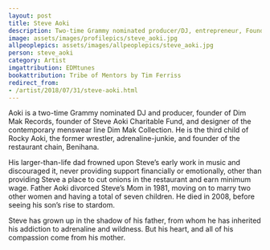```yaml
---
layout: post
title: Steve Aoki
description: Two-time Grammy nominated producer/DJ, entrepreneur, Founder of Dim Mak Records, and Designer of the contemporary menswear line Dim Mak Collection
image: assets/images/profilepics/steve_aoki.jpg
allpeoplepics: assets/images/allpeoplepics/steve_aoki.jpg
person: steve_aoki
category: Artist
imgattribution: EDMtunes
bookattribution: Tribe of Mentors by Tim Ferriss
redirect_from: 
- /artist/2018/07/31/steve-aoki.html
---
```


Aoki is a two-time Grammy nominated DJ and producer, founder of Dim Mak Records, founder of Steve Aoki Charitable Fund, and designer of the contemporary menswear line Dim Mak Collection. He is the third child of Rocky Aoki, the former wrestler, adrenaline-junkie, and founder of the restaurant chain, Benihana. 

His larger-than-life dad frowned upon Steve’s early work in music and discouraged it, never providing support financially or emotionally, other than providing Steve a place to cut onions in the restaurant and earn minimum wage. Father Aoki divorced Steve’s Mom in 1981, moving on to marry two other women and having a total of seven children. He died in 2008, before seeing his son’s rise to stardom.

Steve has grown up in the shadow of his father, from whom he has inherited his addiction to adrenaline and wildness. But his heart, and all of his compassion come from his mother.




